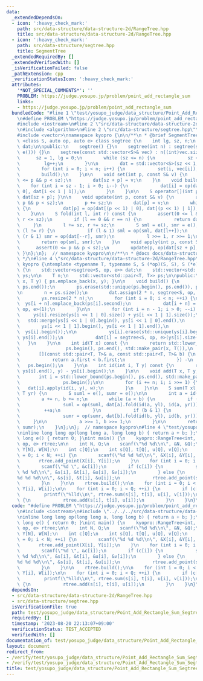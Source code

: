 ```yaml
---
data:
  _extendedDependsOn:
  - icon: ':heavy_check_mark:'
    path: src/data-structure/data-structure-2d/RangeTree.hpp
    title: src/data-structure/data-structure-2d/RangeTree.hpp
  - icon: ':heavy_check_mark:'
    path: src/data-structure/segtree.hpp
    title: SegmentTree
  _extendedRequiredBy: []
  _extendedVerifiedWith: []
  _isVerificationFailed: false
  _pathExtension: cpp
  _verificationStatusIcon: ':heavy_check_mark:'
  attributes:
    '*NOT_SPECIAL_COMMENTS*': ''
    PROBLEM: https://judge.yosupo.jp/problem/point_add_rectangle_sum
    links:
    - https://judge.yosupo.jp/problem/point_add_rectangle_sum
  bundledCode: "#line 1 \"test/yosupo_judge/data_structure/Point_Add_Rectangle_Sum_Segtree.test.cpp\"\
    \n#define PROBLEM \"https://judge.yosupo.jp/problem/point_add_rectangle_sum\"\n\
    #include <iostream>\n#line 2 \"src/data-structure/data-structure-2d/RangeTree.hpp\"\
    \n#include <algorithm>\n#line 2 \"src/data-structure/segtree.hpp\"\n#include <cassert>\n\
    #include <vector>\nnamespace kyopro {\n\n/**\n * @brief SegmentTree\n */\ntemplate\
    \ <class S, auto op, auto e> class segtree {\n    int lg, sz, n;\n    std::vector<S>\
    \ dat;\n\npublic:\n    segtree() {}\n    segtree(int n) : segtree(std::vector<S>(n,\
    \ e())) {}\n    segtree(const std::vector<S>& vec) : n((int)vec.size()) {\n  \
    \      sz = 1, lg = 0;\n        while (sz <= n) {\n            sz <<= 1;\n   \
    \         lg++;\n        }\n\n        dat = std::vector<S>(sz << 1, e());\n\n\
    \        for (int i = 0; i < n; i++) {\n            set(i, vec[i]);\n        }\n\
    \        build();\n    }\n\n    void set(int p, const S& v) {\n        assert(0\
    \ <= p && p < sz);\n        dat[sz + p] = v;\n    }\n    void build() {\n    \
    \    for (int i = sz - 1; i > 0; i--) {\n            dat[i] = op(dat[i << 1 |\
    \ 0], dat[i << 1 | 1]);\n        }\n    }\n\n    S operator[](int p) const { return\
    \ dat[sz + p]; }\n\n    void update(int p, const S& v) {\n        assert(0 <=\
    \ p && p < sz);\n        p += sz;\n        dat[p] = v;\n        while (p >>= 1)\
    \ {\n            dat[p] = op(dat[(p << 1) | 0], dat[(p << 1) | 1]);\n        }\n\
    \    }\n\n    S fold(int l, int r) const {\n        assert(0 <= l && l <= r &&\
    \ r <= sz);\n        if (l == 0 && r == n) {\n            return dat[1];\n   \
    \     }\n        l += sz, r += sz;\n        S sml = e(), smr = e();\n        while\
    \ (l != r) {\n            if (l & 1) sml = op(sml, dat[l++]);\n            if\
    \ (r & 1) smr = op(dat[--r], smr);\n            l >>= 1, r >>= 1;\n        }\n\
    \        return op(sml, smr);\n    }\n    void apply(int p, const S& v) {\n  \
    \      assert(0 <= p && p < sz);\n        update(p, op(dat[sz + p], v));\n   \
    \ }\n};\n};  // namespace kyopro\n\n/**\n * @docs docs/data-structure/segtree.md\n\
    \ */\n#line 4 \"src/data-structure/data-structure-2d/RangeTree.hpp\"\nnamespace\
    \ kyopro {\ntemplate <typename T, typename S, S (*op)(S, S), S (*e)()> class RangeTree\
    \ {\n    std::vector<segtree<S, op, e>> dat;\n    std::vector<std::vector<T>>\
    \ ys;\n\n    T n;\n    std::vector<std::pair<T, T>> ps;\n\npublic:\n    void add_point(T\
    \ x, T y) { ps.emplace_back(x, y); }\n\n    void build() {\n        std::sort(ps.begin(),\
    \ ps.end());\n        ps.erase(std::unique(ps.begin(), ps.end()), ps.end());\n\
    \n        n = ps.size();\n        dat.assign(2 * n, segtree<S, op, e>());\n\n\
    \        ys.resize(2 * n);\n        for (int i = 0; i < n; ++i) {\n          \
    \  ys[i + n].emplace_back(ps[i].second);\n            dat[i + n] = segtree<S,\
    \ op, e>(1);\n        }\n\n        for (int i = n - 1; i > 0; --i) {\n       \
    \     ys[i].resize(ys[i << 1 | 0].size() + ys[i << 1 | 1].size());\n         \
    \   std::merge(ys[i << 1 | 0].begin(), ys[i << 1 | 0].end(),\n               \
    \        ys[i << 1 | 1].begin(), ys[i << 1 | 1].end(),\n                     \
    \  ys[i].begin());\n\n            ys[i].erase(std::unique(ys[i].begin(), ys[i].end()),\
    \ ys[i].end());\n            dat[i] = segtree<S, op, e>(ys[i].size());\n     \
    \   }\n    }\n\n    int id(T x) const {\n        return std::lower_bound(\n  \
    \                 ps.begin(), ps.end(), std::make_pair(x, T()),\n            \
    \       [](const std::pair<T, T>& a, const std::pair<T, T>& b) {\n           \
    \            return a.first < b.first;\n                   }) -\n            \
    \   ps.begin();\n    }\n\n    int id(int i, T y) const {\n        return std::lower_bound(ys[i].begin(),\
    \ ys[i].end(), y) - ys[i].begin();\n    }\n\n    void add(T x, T y, S w) {\n \
    \       int i = std::lower_bound(ps.begin(), ps.end(), std::make_pair(x, y)) -\n\
    \                ps.begin();\n\n        for (i += n; i; i >>= 1) {\n         \
    \   dat[i].apply(id(i, y), w);\n        }\n    }\n\n    S sum(T xl, T yl, T xr,\
    \ T yr) {\n        S suml = e(), sumr = e();\n\n        int a = id(xl), b = id(xr);\n\
    \        a += n, b += n;\n        while (a < b) {\n            if (a & 1) {\n\
    \                suml = op(suml, dat[a].fold(id(a, yl), id(a, yr)));\n       \
    \         ++a;\n            }\n            if (b & 1) {\n                --b;\n\
    \                sumr = op(sumr, dat[b].fold(id(b, yl), id(b, yr)));\n       \
    \     }\n\n            a >>= 1, b >>= 1;\n        }\n\n        return op(suml,\
    \ sumr);\n    }\n};\n};  // namespace kyopro\n#line 4 \"test/yosupo_judge/data_structure/Point_Add_Rectangle_Sum_Segtree.test.cpp\"\
    \ninline long long op(long long a, long long b) { return a + b; };\ninline long\
    \ long e() { return 0; }\nint main() {\n    kyopro::RangeTree<int, long long,\
    \ op, e> rtree;\n\n    int N, Q;\n    scanf(\"%d %d\\n\", &N, &Q);\n    int X[N],\
    \ Y[N], W[N];\n    int c[Q];\n    int s[Q], t[Q], u[Q], v[Q];\n    for (int i\
    \ = 0; i < N; ++i) {\n        scanf(\"%d %d %d\\n\", &X[i], &Y[i], &W[i]);\n \
    \       rtree.add_point(X[i], Y[i]);\n    }\n    for (int i = 0; i < Q; ++i) {\n\
    \        scanf(\"%d \", &c[i]);\n        if (c[i]) {\n            scanf(\"%d %d\
    \ %d %d\\n\", &s[i], &t[i], &u[i], &v[i]);\n        } else {\n            scanf(\"\
    %d %d %d\\n\", &s[i], &t[i], &u[i]);\n            rtree.add_point(s[i], t[i]);\n\
    \        }\n    }\n\n    rtree.build();\n\n    for (int i = 0; i < N; ++i) rtree.add(X[i],\
    \ Y[i], W[i]);\n\n    for (int i = 0; i < Q; ++i) {\n        if (c[i]) {\n   \
    \         printf(\"%lld\\n\", rtree.sum(s[i], t[i], u[i], v[i]));\n        } else\
    \ {\n            rtree.add(s[i], t[i], u[i]);\n        }\n    }\n}\n"
  code: "#define PROBLEM \"https://judge.yosupo.jp/problem/point_add_rectangle_sum\"\
    \n#include <iostream>\n#include \"../../../src/data-structure/data-structure-2d/RangeTree.hpp\"\
    \ninline long long op(long long a, long long b) { return a + b; };\ninline long\
    \ long e() { return 0; }\nint main() {\n    kyopro::RangeTree<int, long long,\
    \ op, e> rtree;\n\n    int N, Q;\n    scanf(\"%d %d\\n\", &N, &Q);\n    int X[N],\
    \ Y[N], W[N];\n    int c[Q];\n    int s[Q], t[Q], u[Q], v[Q];\n    for (int i\
    \ = 0; i < N; ++i) {\n        scanf(\"%d %d %d\\n\", &X[i], &Y[i], &W[i]);\n \
    \       rtree.add_point(X[i], Y[i]);\n    }\n    for (int i = 0; i < Q; ++i) {\n\
    \        scanf(\"%d \", &c[i]);\n        if (c[i]) {\n            scanf(\"%d %d\
    \ %d %d\\n\", &s[i], &t[i], &u[i], &v[i]);\n        } else {\n            scanf(\"\
    %d %d %d\\n\", &s[i], &t[i], &u[i]);\n            rtree.add_point(s[i], t[i]);\n\
    \        }\n    }\n\n    rtree.build();\n\n    for (int i = 0; i < N; ++i) rtree.add(X[i],\
    \ Y[i], W[i]);\n\n    for (int i = 0; i < Q; ++i) {\n        if (c[i]) {\n   \
    \         printf(\"%lld\\n\", rtree.sum(s[i], t[i], u[i], v[i]));\n        } else\
    \ {\n            rtree.add(s[i], t[i], u[i]);\n        }\n    }\n}"
  dependsOn:
  - src/data-structure/data-structure-2d/RangeTree.hpp
  - src/data-structure/segtree.hpp
  isVerificationFile: true
  path: test/yosupo_judge/data_structure/Point_Add_Rectangle_Sum_Segtree.test.cpp
  requiredBy: []
  timestamp: '2023-08-20 22:13:07+09:00'
  verificationStatus: TEST_ACCEPTED
  verifiedWith: []
documentation_of: test/yosupo_judge/data_structure/Point_Add_Rectangle_Sum_Segtree.test.cpp
layout: document
redirect_from:
- /verify/test/yosupo_judge/data_structure/Point_Add_Rectangle_Sum_Segtree.test.cpp
- /verify/test/yosupo_judge/data_structure/Point_Add_Rectangle_Sum_Segtree.test.cpp.html
title: test/yosupo_judge/data_structure/Point_Add_Rectangle_Sum_Segtree.test.cpp
---
```

